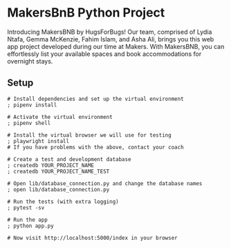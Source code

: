 # MakersBnB Python Project 
Introducing MakersBNB by HugsForBugs! Our team, comprised of Lydia Ntafa, Gemma McKenzie, Fahim Islam, and Asha Ali, brings you this web app project developed during our time at Makers. With MakersBNB, you can effortlessly list your available spaces and book accommodations for overnight stays.

## Setup

```shell
# Install dependencies and set up the virtual environment
; pipenv install

# Activate the virtual environment
; pipenv shell

# Install the virtual browser we will use for testing
; playwright install
# If you have problems with the above, contact your coach

# Create a test and development database
; createdb YOUR_PROJECT_NAME
; createdb YOUR_PROJECT_NAME_TEST

# Open lib/database_connection.py and change the database names
; open lib/database_connection.py

# Run the tests (with extra logging)
; pytest -sv

# Run the app
; python app.py

# Now visit http://localhost:5000/index in your browser
```
